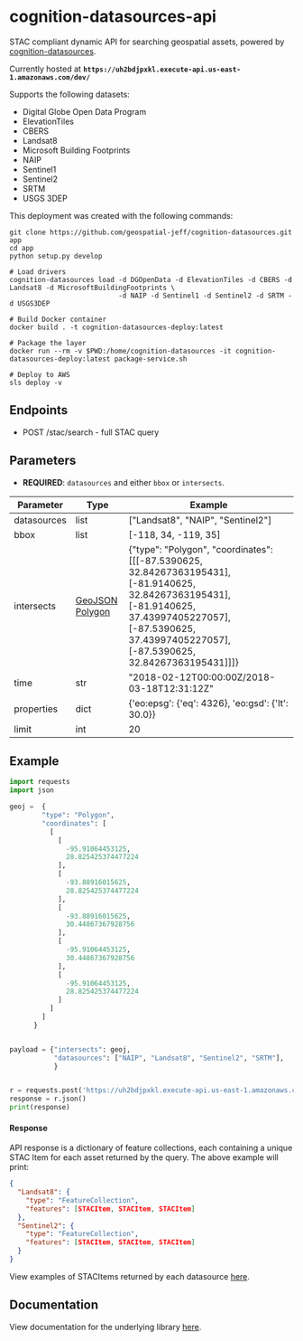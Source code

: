# cognition-datasources-api

STAC compliant dynamic API for searching geospatial assets, powered by [cognition-datasources](https://github.com/geospatial-jeff/cognition-datasources).

Currently hosted at **`https://uh2bdjpxkl.execute-api.us-east-1.amazonaws.com/dev/`**

Supports the following datasets:
- Digital Globe Open Data Program
- ElevationTiles
- CBERS
- Landsat8
- Microsoft Building Footprints
- NAIP
- Sentinel1
- Sentinel2
- SRTM
- USGS 3DEP

This deployment was created with the following commands:
```
git clone https://github.com/geospatial-jeff/cognition-datasources.git app
cd app
python setup.py develop

# Load drivers
cognition-datasources load -d DGOpenData -d ElevationTiles -d CBERS -d Landsat8 -d MicrosoftBuildingFootprints \
                           -d NAIP -d Sentinel1 -d Sentinel2 -d SRTM -d USGS3DEP

# Build Docker container
docker build . -t cognition-datasources-deploy:latest

# Package the layer
docker run --rm -v $PWD:/home/cognition-datasources -it cognition-datasources-deploy:latest package-service.sh

# Deploy to AWS
sls deploy -v
```

## Endpoints
- POST /stac/search - full STAC query

## Parameters
- **REQUIRED**: `datasources` and either `bbox` or `intersects`.

| Parameter | Type | Example |
|-------------|--------------------------------------------------------------------|-----------------------------------------------------------------------------------------------------------------------------------------------------------------------------------------------------------------|
| datasources | list | ["Landsat8", "NAIP", "Sentinel2"] |
| bbox | list | [-118, 34, -119, 35] |
| intersects | [GeoJSON Polygon](https://tools.ietf.org/html/rfc7946#section-3.1) | {"type": "Polygon", "coordinates": [[[-87.5390625, 32.84267363195431], [-81.9140625, 32.84267363195431], [-81.9140625, 37.43997405227057], [-87.5390625, 37.43997405227057], [-87.5390625, 32.84267363195431]]]} |
| time | str | "2018-02-12T00:00:00Z/2018-03-18T12:31:12Z" |
| properties | dict | {'eo:epsg': {'eq': 4326}, 'eo:gsd': {'lt': 30.0}} |
| limit | int | 20 |

## Example
```python
import requests
import json

geoj =  {
        "type": "Polygon",
        "coordinates": [
          [
            [
              -95.91064453125,
              28.825425374477224
            ],
            [
              -93.88916015625,
              28.825425374477224
            ],
            [
              -93.88916015625,
              30.44867367928756
            ],
            [
              -95.91064453125,
              30.44867367928756
            ],
            [
              -95.91064453125,
              28.825425374477224
            ]
          ]
        ]
      }


payload = {"intersects": geoj,
           "datasources": ["NAIP", "Landsat8", "Sentinel2", "SRTM"],
           }


r = requests.post('https://uh2bdjpxkl.execute-api.us-east-1.amazonaws.com/dev/stac/search', data=json.dumps(payload))
response = r.json()
print(response)
```

#### Response
API response is a dictionary of feature collections, each containing a unique STAC Item for each asset returned by the query.  The above example will print:

```json
{
  "Landsat8": {
    "type": "FeatureCollection",
    "features": [STACItem, STACItem, STACItem]
  },
  "Sentinel2": {
    "type": "FeatureCollection",
    "features": [STACItem, STACItem, STACItem]
  }
}
```

View examples of STACItems returned by each datasource [here](https://github.com/geospatial-jeff/cognition-datasources/tree/master/docs/examples).

## Documentation
View documentation for the underlying library [here](https://github.com/geospatial-jeff/cognition-datasources).


